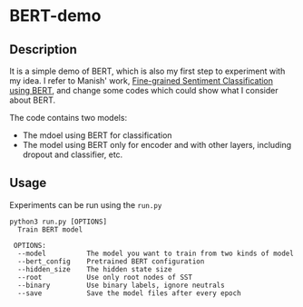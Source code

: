 # BERT-demo

Description
---
It is a simple demo of BERT, which is also my first step to experiment with my idea. I refer to Manish' work, [Fine-grained Sentiment Classification using BERT](https://arxiv.org/abs/1910.03474), and change some codes which could show what I consider about BERT.

The code contains two models:
* The mdoel using BERT for classification
* The model using BERT only for encoder and with other layers, including dropout and classifier, etc.

Usage
---
Experiments can be run using the ```run.py```
```
python3 run.py [OPTIONS]
  Train BERT model
 
 OPTIONS:
  --model          The model you want to train from two kinds of model
  --bert_config    Pretrained BERT configuration
  --hidden_size    The hidden state size
  --root           Use only root nodes of SST
  --binary         Use binary labels, ignore neutrals
  --save           Save the model files after every epoch
```

